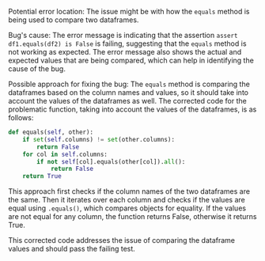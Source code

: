 Potential error location: The issue might be with how the `equals` method is being used to compare two dataframes.

Bug's cause: The error message is indicating that the assertion `assert df1.equals(df2) is False` is failing, suggesting that the `equals` method is not working as expected. The error message also shows the actual and expected values that are being compared, which can help in identifying the cause of the bug.

Possible approach for fixing the bug:
The `equals` method is comparing the dataframes based on the column names and values, so it should take into account the values of the dataframes as well.
The corrected code for the problematic function, taking into account the values of the dataframes, is as follows:

```python
def equals(self, other):
    if set(self.columns) != set(other.columns):
        return False
    for col in self.columns:
        if not self[col].equals(other[col]).all():
            return False
    return True
```

This approach first checks if the column names of the two dataframes are the same. Then it iterates over each column and checks if the values are equal using `.equals()`, which compares objects for equality. If the values are not equal for any column, the function returns False, otherwise it returns True.

This corrected code addresses the issue of comparing the dataframe values and should pass the failing test.